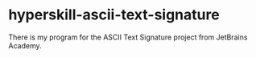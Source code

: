 # hyperskill-ascii-text-signature
There is my program for the ASCII Text Signature project from JetBrains Academy.
